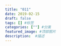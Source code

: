 ```yaml
---
title: "011"
date: 2019-02-15
draft: false
tags: [] #标签
categories: [""] #分类
featured_image: #顶部图片
description:  #描述
---
```


